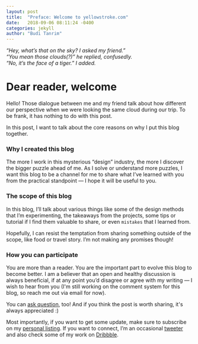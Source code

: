 ```yaml
---
layout: post
title:  "Preface: Welcome to yellowstroke.com"
date:   2018-09-06 08:11:24 -0400
categories: jekyll
author: "Budi Tanrim"
---
```

_“Hey, what’s that on the sky? I asked my friend.”_  
_“You mean those clouds(?)” he replied, confusedly._  
_“No, it’s the face of a tiger.”  I added._

# Dear reader, welcome
Hello! Those dialogue between me and my friend talk about how different our perspective when we were looking the same cloud during our trip. To be frank, it has nothing to do with this post.

In this post, I want to talk about the core reasons on why I put this blog together.

### Why I created this blog
The more I work in this mysterious “design” industry, the more I discover the bigger puzzle ahead of me. As I solve or understand more puzzles, I want this blog to be a channel for me to share what I’ve learned with you from the practical standpoint — I hope it will be useful to you.

### The scope of this blog
In this blog, I’ll talk about various things like some of the design methods that I’m experimenting, the takeaways from the projects, some tips or tutorial if I find them valuable to share, or even `mistakes` that I learned from. 
 
Hopefully, I can resist the temptation from sharing something outside of the scope, like food or travel story. I’m not making any promises though!

### How you can participate
You are more than a reader. You are the important part to evolve this blog to become better. I am a believer that an open and healthy discussion is always beneficial, if at any point you’d disagree or agree with my writing — I wish to hear from you (I'm still working on the comment system for this blog, so reach me out via email for now).

You can [ask question][mail-ask], too! And if you think the post is worth sharing, it's always appreciated :)

Most importantly, if you want to get some update, make sure to subscribe on my [personal listing][mailchimp-budi].
If you want to connect, I’m an occasional [tweeter][twitter-budi] and also check some of my work on [Dribbble][dribbble].


[mail-ask]: mailto:buditanrim@gmail.com?subject=Question
[dribbble]: https://dribbble.com/buditanrim
[mailchimp-budi]: http://eepurl.com/cuGqAP
[twitter-budi]: https://twitter.com/buditanrim
